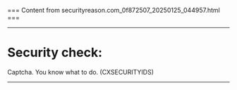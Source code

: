 === Content from securityreason.com_0f872507_20250125_044957.html ===


---

# Security check:

Captcha. You know what to do. (CXSECURITYIDS)

---


